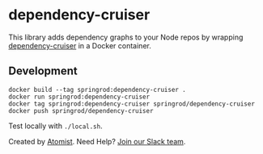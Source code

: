 # dependency-cruiser

This library adds dependency graphs to your Node repos by wrapping [dependency-cruiser](https://www.npmjs.com/package/dependency-cruiser) in a Docker container.

## Development

```
docker build --tag springrod:dependency-cruiser .
docker run springrod:dependency-cruiser
docker tag springrod:dependency-cruiser springrod/dependency-cruiser
docker push springrod/dependency-cruiser

```

Test locally with `./local.sh`.

Created by [Atomist][atomist].
Need Help? [Join our Slack team][slack].

[atomist]: https://www.atomist.com/
[slack]: https://join.atomist.com/
